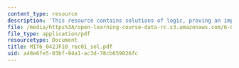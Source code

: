 ```yaml
---
content_type: resource
description: 'This resource contains solutions of logic, proving an implication. '
file: /media/https%3A/open-learning-course-data-rc.s3.amazonaws.com/6-042j-mathematics-for-computer-science-fall-2010/a48e6fe503bf94a1ac3d78cb659026fc_MIT6_042JF10_rec01_sol.pdf
file_type: application/pdf
resourcetype: Document
title: MIT6_042JF10_rec01_sol.pdf
uid: a48e6fe5-03bf-94a1-ac3d-78cb659026fc
---
```

